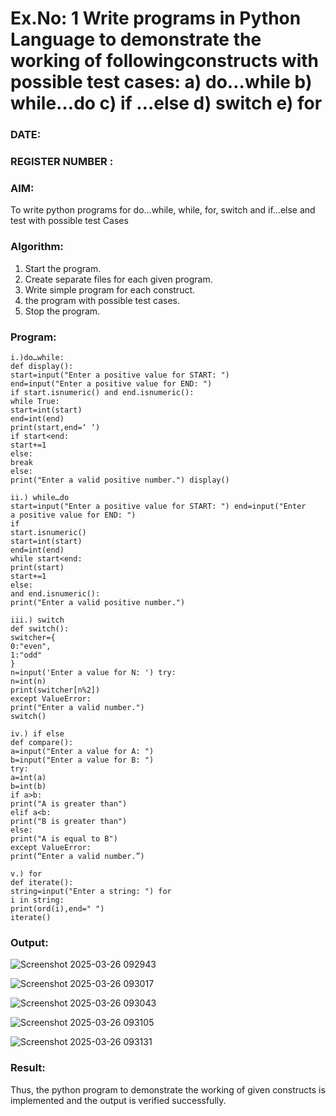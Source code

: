 # Ex.No: 1 Write programs in Python Language to demonstrate the working of followingconstructs with possible test cases: a) do…while b) while…do c) if …else d) switch e) for 

### DATE:                                                                            
### REGISTER NUMBER : 

### AIM:  
To write python programs for do…while, while, for, switch and if…else and test with possible test 
Cases 

### Algorithm:
1. Start the program.
2. Create separate files for each given program.
3. Write simple program for each construct.
4.  the program with possible test cases.
5. Stop the program.
### Program:
```
i.)do…while: 
def display(): 
start=input("Enter a positive value for START: ") 
end=input("Enter a positive value for END: ") 
if start.isnumeric() and end.isnumeric(): 
while True: 
start=int(start) 
end=int(end) 
print(start,end=‘ ‘) 
if start<end: 
start+=1 
else: 
break 
else: 
print("Enter a valid positive number.") display()

ii.) while…do 
start=input("Enter a positive value for START: ") end=input("Enter 
a positive value for END: ") 
if 
start.isnumeric() 
start=int(start) 
end=int(end) 
while start<end: 
print(start) 
start+=1 
else: 
and end.isnumeric(): 
print("Enter a valid positive number.")

iii.) switch 
def switch(): 
switcher={ 
0:"even", 
1:"odd" 
} 
n=input('Enter a value for N: ') try: 
n=int(n) 
print(switcher[n%2]) 
except ValueError: 
print("Enter a valid number.") 
switch()

iv.) if else 
def compare(): 
a=input("Enter a value for A: ") 
b=input("Enter a value for B: ") 
try: 
a=int(a) 
b=int(b) 
if a>b: 
print("A is greater than") 
elif a<b: 
print("B is greater than") 
else: 
print("A is equal to B") 
except ValueError: 
print(“Enter a valid number.”)

v.) for 
def iterate(): 
string=input("Enter a string: ") for 
i in string: 
print(ord(i),end=" ") 
iterate()
```













### Output:


![Screenshot 2025-03-26 092943](https://github.com/user-attachments/assets/75eb19fe-ced9-4657-94af-fadd468d17cc)

![Screenshot 2025-03-26 093017](https://github.com/user-attachments/assets/fefa58fa-7e70-44ed-b06d-8890200b90e3)

![Screenshot 2025-03-26 093043](https://github.com/user-attachments/assets/1a5533bf-4f37-414d-a2c3-2b6bcdb3e51b)

![Screenshot 2025-03-26 093105](https://github.com/user-attachments/assets/553c593f-eec6-4ad0-aeb0-ee938589815e)

![Screenshot 2025-03-26 093131](https://github.com/user-attachments/assets/d7a0e56c-8061-4092-a840-1da7c5c83dfb)



### Result:
Thus, the python program to demonstrate the working of given constructs is implemented and the output is verified successfully.


